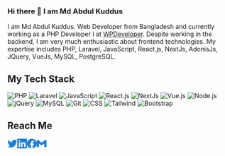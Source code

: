 ### Hi there 👋 I am Md Abdul Kuddus

I am Md Abdul Kuddus. Web Developer from Bangladesh and currently working as a PHP Developer I at [WPDeveloper](https://wpdeveloper.com). Despite working in the backend, I am very much enthusiastic about frontend technologies. My expertise includes PHP, Laravel, JavaScript, React.js, NextJs, AdonisJs, JQuery, VueJs, MySQL, PostgreSQL.

## My Tech Stack

![PHP](https://img.shields.io/badge/-PHP-%232c3e50?style=for-the-badge&logo=PHP)
![Laravel](https://img.shields.io/badge/-Laravel-%232c3e50?style=for-the-badge&logo=laravel)
![JavaScript](https://img.shields.io/badge/-JavaScript-%232c3e50?style=for-the-badge&logo=javascript)
![React.js](https://img.shields.io/badge/-React.js-%232c3e50?style=for-the-badge&logo=react)
![NextJs](https://img.shields.io/badge/-NextJs-%232c3e50?style=for-the-badge&logo=Next.js)
![Vue.js](https://img.shields.io/badge/-Vue.js-%232c3e50?style=for-the-badge&logo=vuedotjs)
![Node.js](https://img.shields.io/badge/-Node.js-%232c3e50?style=for-the-badge&logo=nodedotjs)
![jQuery](https://img.shields.io/badge/-jQuery-%232c3e50?style=for-the-badge&logo=jQuery)
![MySQL](https://img.shields.io/badge/-MySQL-%232c3e50?style=for-the-badge&logo=MySQL)
![Git](https://img.shields.io/badge/-Git-%232c3e50?style=for-the-badge&logo=git)
![CSS](https://img.shields.io/badge/-CSS-%232c3e50?style=for-the-badge&logo=css3)
![Tailwind](https://img.shields.io/badge/-Tailwind-%232c3e50?style=for-the-badge&logo=tailwindcss)
![Bootstrap](https://img.shields.io/badge/-Bootstrap-%232c3e50?style=for-the-badge&logo=Bootstrap)

## Reach Me

<a href="https://twitter.com/arif_szn">
  <img align="left" alt="Twitter" width="22px" src="./assets/twitter.svg" />
</a>
<a href="https://www.linkedin.com/in/ariful-alam">
  <img align="left" alt="LinkedIn" width="22px" src="./assets/linkedin.svg" />
</a>
<a href="https://www.facebook.com/swozon">
  <img align="left" alt="Facebook" width="22px" src="./assets/facebook.svg" />
</a>
<a href="mailto:arifulalamszn@gmail.com">
  <img align="left" alt="Mail" width="22px" src="./assets/gmail.svg" />
</a>
